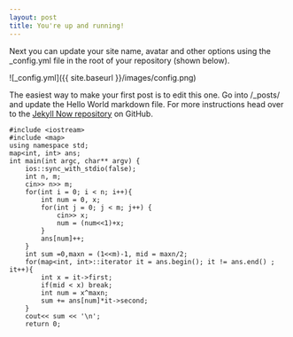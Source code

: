 ```yaml
---
layout: post
title: You're up and running!
---
```


Next you can update your site name, avatar and other options using the _config.yml file in the root of your repository (shown below).

![_config.yml]({{ site.baseurl }}/images/config.png)

The easiest way to make your first post is to edit this one. Go into /_posts/ and update the Hello World markdown file. For more instructions head over to the [Jekyll Now repository](https://github.com/barryclark/jekyll-now) on GitHub.
```
#include <iostream>
#include <map>
using namespace std; 
map<int, int> ans;
int main(int argc, char** argv) {
	ios::sync_with_stdio(false);
	int n, m;
	cin>> n>> m;	 
	for(int i = 0; i < n; i++){
		int num = 0, x; 
		for(int j = 0; j < m; j++) {
			cin>> x;
			num = (num<<1)+x;
		}
		ans[num]++;
	}
	int sum =0,maxn = (1<<m)-1, mid = maxn/2;
	for(map<int, int>::iterator it = ans.begin(); it != ans.end() ; it++){
		int x = it->first;
		if(mid < x) break;  
		int num = x^maxn;
		sum += ans[num]*it->second;
	}
	cout<< sum << '\n';
	return 0;
  ```
